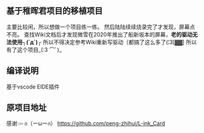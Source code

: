 ## 基于稚晖君项目的移植项目
主要比较闲，所以想做一个项目练一练。
然后陆陆续续烧录完了才发现，屏幕点不亮。
查找Wiki文档后才发现微雪在2020年推出了船新坂本的屏幕，**老的驱动无法使用┐(´д`)┌**
所以不得决定参考Wiki重新写驱动（都搞了这么多了(¦3[▓▓]
所以有了这个项目_(:3 ⌒ﾞ)_
## 编译说明
基于vscode EIDE插件
## 原项目地址
感谢๛ก（ーωーก）
https://github.com/peng-zhihui/L-ink_Card
